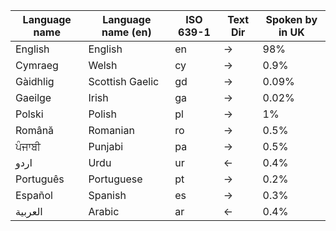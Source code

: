 | Language name         | Language name (en) | ISO 639-1 | Text Dir | Spoken by in UK |
|-----------------------|----------------------------|---------------|----------------|------------------------------|
| English               | English                    | en            | →              | 98%                          |
| Cymraeg               | Welsh                      | cy            | →              | 0.9%                         |
| Gàidhlig              | Scottish Gaelic            | gd            | →              | 0.09%                        |
| Gaeilge               | Irish                      | ga            | →              | 0.02%                        |
| Polski                | Polish                     | pl            | →              | 1%                           |
| Română                | Romanian                   | ro            | →              | 0.5%                         |
| ਪੰਜਾਬੀ                | Punjabi                    | pa            | →              | 0.5%                         |
| اردو                  | Urdu                       | ur            | ←              | 0.4%                         |
| Português             | Portuguese                 | pt            | →              | 0.2%                         |
| Español               | Spanish                    | es            | →              | 0.3%                         |
| العربية               | Arabic                     | ar            | ←              | 0.4%                         |